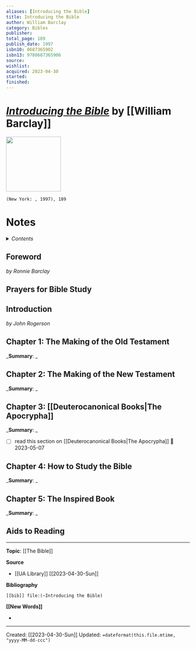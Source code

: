 ```yaml
---
aliases: [Introducing the Bible]
title: Introducing the Bible
author: William Barclay
category: Bibles
publisher: 
total_page: 189
publish_date: 1997
isbn10: 0687365902
isbn13: 9780687365906
source: 
wishlist: 
acquired: 2023-04-30
started: 
finished: 
---
```

# *[Introducing the Bible]()* by [[William Barclay]]

<img src="http://books.google.com/books/content?id=yyQOAAAACAAJ&printsec=frontcover&img=1&zoom=1&source=gbs_api" width=150>

`(New York: , 1997), 189`

# Notes

<details>
 <summary><i>Contents</i></summary>
<!-- MarkdownTOC autolink="true" -->

<!-- /MarkdownTOC -->
</details>


## Foreword
*by Ronnie Barclay*

## Prayers for Bible Study


## Introduction 
*by John Rogerson*


## Chapter 1: The Making of the Old Testament 
_**Summary**: _



## Chapter 2: The Making of the New Testament 
_**Summary**: _



## Chapter 3: [[Deuterocanonical Books|The Apocrypha]]
_**Summary**: _

- [ ] read this section on [[Deuterocanonical Books|The Apocrypha]] 📅 2023-05-07


## Chapter 4: How to Study the Bible
_**Summary**: _



## Chapter 5: The Inspired Book
_**Summary**: _


## Aids to Reading


--- 
**Topic**: [[The Bible]]

**Source**
- [[UA Library]] [[2023-04-30-Sun]]

**Bibliography**

```query
[[bib]] file:(~Introducing the Bible)
```
 

**[[New Words]]**

- 

---
Created: [[2023-04-30-Sun]]
Updated: `=dateformat(this.file.mtime, "yyyy-MM-dd-ccc")`